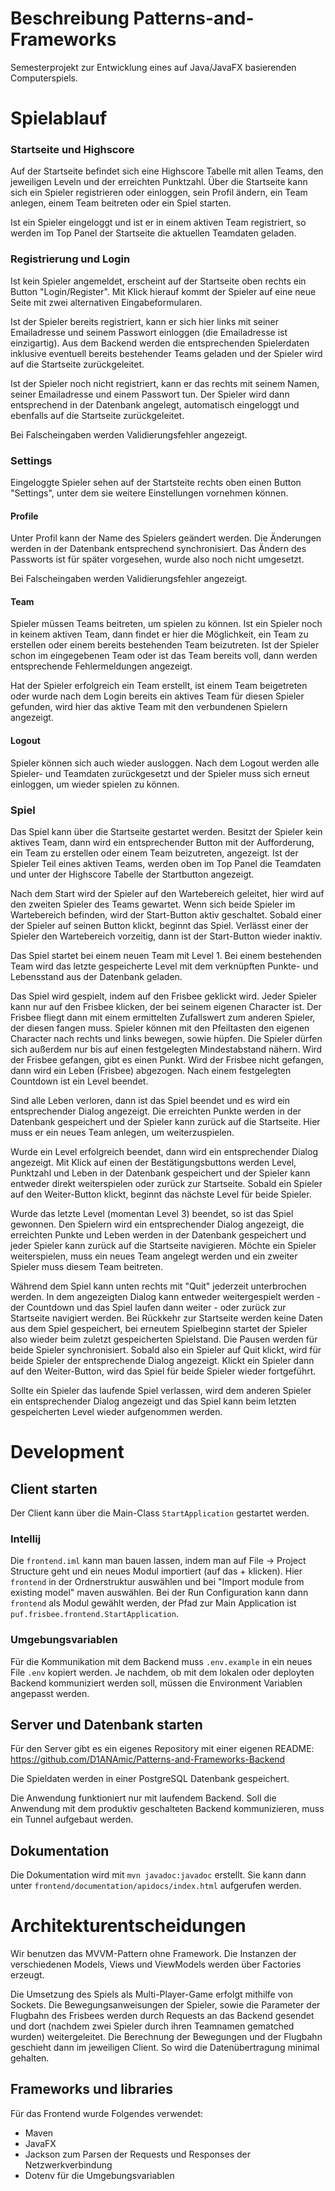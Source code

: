 # Beschreibung Patterns-and-Frameworks

Semesterprojekt zur Entwicklung eines auf Java/JavaFX basierenden Computerspiels.

# Spielablauf

### Startseite und Highscore

Auf der Startseite befindet sich eine Highscore Tabelle mit allen Teams, den
jeweiligen Leveln und der erreichten Punktzahl. Über die Startseite kann sich
ein Spieler registrieren oder einloggen, sein Profil ändern, ein Team anlegen, 
einem Team beitreten oder ein Spiel starten.

Ist ein Spieler eingeloggt und ist er in einem aktiven Team registriert, 
so werden im Top Panel der Startseite die aktuellen Teamdaten geladen.

### Registrierung und Login

Ist kein Spieler angemeldet, erscheint auf der Startseite oben rechts ein
Button "Login/Register". Mit Klick hierauf kommt der Spieler auf eine neue Seite
mit zwei alternativen Eingabeformularen.

Ist der Spieler bereits registriert, kann er sich hier links mit seiner
Emailadresse und seinem Passwort einloggen (die Emailadresse ist einzigartig). 
Aus dem Backend werden die entsprechenden Spielerdaten inklusive eventuell bereits 
bestehender Teams geladen und der Spieler wird auf die Startseite zurückgeleitet.

Ist der Spieler noch nicht registriert, kann er das rechts mit seinem Namen,
seiner Emailadresse und einem Passwort tun. Der Spieler wird dann entsprechend
in der Datenbank angelegt, automatisch eingeloggt und ebenfalls auf die
Startseite zurückgeleitet.

Bei Falscheingaben werden Validierungsfehler angezeigt.

### Settings

Eingeloggte Spieler sehen auf der Startsteite rechts oben einen Button "Settings", 
unter dem sie weitere Einstellungen vornehmen können.

#### Profile

Unter Profil kann der Name des Spielers geändert werden. Die Änderungen werden
in der Datenbank entsprechend synchronisiert. Das Ändern des Passworts ist für
später vorgesehen, wurde also noch nicht umgesetzt.

Bei Falscheingaben werden Validierungsfehler angezeigt.

#### Team

Spieler müssen Teams beitreten, um spielen zu können. Ist ein Spieler noch in
keinem aktiven Team, dann findet er hier die Möglichkeit, ein Team zu erstellen
oder einem bereits bestehenden Team beizutreten. Ist der Spieler schon im
eingegebenen Team oder ist das Team bereits voll, dann werden entsprechende
Fehlermeldungen angezeigt.

Hat der Spieler erfolgreich ein Team erstellt, ist einem Team beigetreten oder
wurde nach dem Login bereits ein aktives Team für diesen Spieler gefunden, wird
hier das aktive Team mit den verbundenen Spielern angezeigt.

#### Logout

Spieler können sich auch wieder ausloggen. Nach dem Logout werden alle Spieler-
und Teamdaten zurückgesetzt und der Spieler muss sich erneut einloggen, um
wieder spielen zu können.

### Spiel

Das Spiel kann über die Startseite gestartet werden. Besitzt der Spieler kein
aktives Team, dann wird ein entsprechender Button mit der Aufforderung, ein Team
zu erstellen oder einem Team beizutreten, angezeigt. Ist der Spieler Teil eines
aktiven Teams, werden oben im Top Panel die Teamdaten und unter der Highscore
Tabelle der Startbutton angezeigt.

Nach dem Start wird der Spieler auf den Wartebereich geleitet, hier wird auf
den zweiten Spieler des Teams gewartet. Wenn sich beide Spieler im Wartebereich
befinden, wird der Start-Button aktiv geschaltet. Sobald einer der Spieler
auf seinen Button klickt, beginnt das Spiel. Verlässt einer der Spieler den
Wartebereich vorzeitig, dann ist der Start-Button wieder inaktiv.

Das Spiel startet bei einem neuen Team mit Level 1. Bei einem bestehenden Team
wird das letzte gespeicherte Level mit dem verknüpften Punkte- und Lebensstand
aus der Datenbank geladen.

Das Spiel wird gespielt, indem auf den Frisbee geklickt wird. Jeder Spieler kann
nur auf den Frisbee klicken, der bei seinem eigenen Character ist. Der Frisbee
fliegt dann mit einem ermittelten Zufallswert zum anderen Spieler, der diesen
fangen muss. Spieler können mit den Pfeiltasten den eigenen Character nach
rechts und links bewegen, sowie hüpfen. Die Spieler dürfen sich außerdem
nur bis auf einen festgelegten Mindestabstand nähern. Wird der Frisbee gefangen,
gibt es einen Punkt. Wird der Frisbee nicht gefangen, dann wird ein Leben (Frisbee) 
abgezogen. Nach einem festgelegten Countdown ist ein Level beendet.

Sind alle Leben verloren, dann ist das Spiel beendet und es wird ein
entsprechender Dialog angezeigt. Die erreichten Punkte werden in der Datenbank
gespeichert und der Spieler kann zurück auf die Startseite. Hier muss er ein
neues Team anlegen, um weiterzuspielen.

Wurde ein Level erfolgreich beendet, dann wird ein entsprechender Dialog
angezeigt. Mit Klick auf einen der Bestätigungsbuttons werden Level, Punktzahl
und Leben in der Datenbank gespeichert und der Spieler kann entweder direkt
weiterspielen oder zurück zur Startseite. Sobald ein Spieler auf den
Weiter-Button klickt, beginnt das nächste Level für beide Spieler.

Wurde das letzte Level (momentan Level 3) beendet, so ist das Spiel gewonnen.
Den Spielern wird ein entsprechender Dialog angezeigt, die erreichten Punkte und
Leben werden in der Datenbank gespeichert und jeder Spieler kann zurück auf die
Startseite navigieren. Möchte ein Spieler weiterspielen, muss ein neues Team angelegt
werden und ein zweiter Spieler muss diesem Team beitreten.

Während dem Spiel kann unten rechts mit "Quit" jederzeit unterbrochen werden. In
dem angezeigten Dialog kann entweder weitergespielt werden - der Countdown und
das Spiel laufen dann weiter - oder zurück zur Startseite navigiert werden. Bei
Rückkehr zur Startseite werden keine Daten aus dem Spiel gespeichert, bei
erneutem Spielbeginn startet der Spieler also wieder beim zuletzt gespeicherten
Spielstand. Die Pausen werden für beide Spieler synchronisiert. Sobald also ein
Spieler auf Quit klickt, wird für beide Spieler der entsprechende Dialog
angezeigt. Klickt ein Spieler dann auf den Weiter-Button, wird das Spiel für
beide Spieler wieder fortgeführt.

Sollte ein Spieler das laufende Spiel verlassen, wird dem anderen Spieler ein
entsprechender Dialog angezeigt und das Spiel kann beim letzten gespeicherten
Level wieder aufgenommen werden.

# Development

## Client starten

Der Client kann über die Main-Class `StartApplication` gestartet werden.

### Intellij

Die `frontend.iml` kann man bauen lassen, indem man auf File -> Project
Structure geht und ein neues Modul importiert (auf das + klicken).
Hier `frontend` in der Ordnerstruktur auswählen und bei "Import module from
existing model" maven auswählen. Bei der Run Configuration kann dann `frontend`
als Modul gewählt werden, der Pfad zur Main Application
ist `puf.frisbee.frontend.StartApplication`.

### Umgebungsvariablen

Für die Kommunikation mit dem Backend muss `.env.example` in ein neues
File `.env` kopiert werden. Je nachdem, ob mit dem lokalen oder deployten
Backend kommuniziert werden soll, müssen die Environment Variablen angepasst
werden.

## Server und Datenbank starten

Für den Server gibt es ein eigenes Repository mit einer eigenen README:
https://github.com/D1ANAmic/Patterns-and-Frameworks-Backend

Die Spieldaten werden in einer PostgreSQL Datenbank gespeichert.

Die Anwendung funktioniert nur mit laufendem Backend. Soll die Anwendung mit dem
produktiv geschalteten Backend kommunizieren, muss ein Tunnel aufgebaut werden.

## Dokumentation
Die Dokumentation wird mit `mvn javadoc:javadoc` erstellt. Sie kann dann
unter `frontend/documentation/apidocs/index.html` aufgerufen werden.

# Architekturentscheidungen

Wir benutzen das MVVM-Pattern ohne Framework. Die Instanzen der verschiedenen
Models, Views und ViewModels werden über Factories erzeugt.

Die Umsetzung des Spiels als Multi-Player-Game erfolgt mithilfe von Sockets. Die
Bewegungsanweisungen der Spieler, sowie die Parameter der Flugbahn des Frisbees
werden durch Requests an das Backend gesendet und dort (nachdem zwei Spieler
durch ihren Teamnamen gematched wurden) weitergeleitet. Die Berechnung der
Bewegungen und der Flugbahn geschieht dann im jeweiligen Client. So wird die
Datenübertragung minimal gehalten.

## Frameworks und libraries

Für das Frontend wurde Folgendes verwendet:

* Maven
* JavaFX
* Jackson zum Parsen der Requests und Responses der Netzwerkverbindung
* Dotenv für die Umgebungsvariablen
